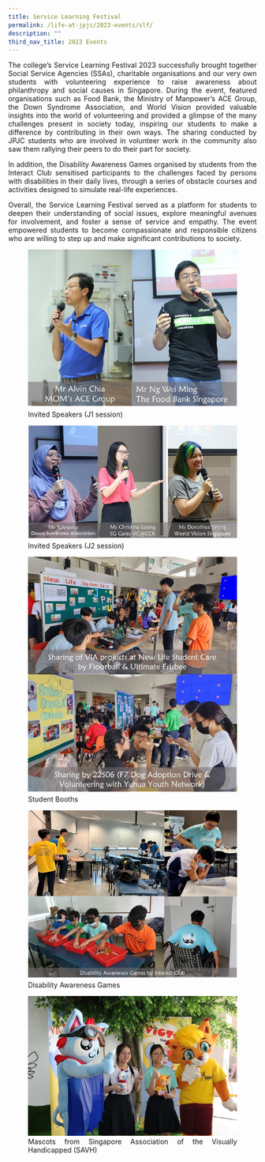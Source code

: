 ```yaml
---
title: Service Learning Festival
permalink: /life-at-jpjc/2023-events/slf/
description: ""
third_nav_title: 2023 Events
---
```

<div align="justify">

<p>The college’s Service Learning Festival 2023 successfully brought together Social Service Agencies (SSAs), charitable organisations and our very own students with volunteering experience to raise awareness about philanthropy and social causes in Singapore. During the event, featured organisations such as Food Bank, the Ministry of Manpower’s ACE Group, the Down Syndrome Association, and World Vision provided valuable insights into the world of volunteering and provided a glimpse of the many challenges present in society today, inspiring our students to make a difference by contributing in their own ways. The sharing conducted by JPJC students who are involved in volunteer work in the community also saw them rallying their peers to do their part for society. &nbsp;</p>

<p>In addition, the Disability Awareness Games organised by students from the Interact Club sensitised participants to the challenges faced by persons with disabilities in their daily lives, through a series of obstacle courses and activities designed to simulate real-life experiences.</p>

<p>Overall, the Service Learning Festival served as a platform for students to deepen their understanding of social issues, explore meaningful avenues for involvement, and foster a sense of service and empathy. The event empowered students to become compassionate and responsible citizens who are willing to step up and make significant contributions to society.</p>


<figure>
<img src="images/Life%20%40%20JPJC/2023%20Events/Service%20Learning%20Festival%202023/service1.jpg">
<figcaption>Invited Speakers (J1 session)</figcaption></figure>


<figure>
<img src="images/Life%20%40%20JPJC/2023%20Events/Service%20Learning%20Festival%202023/service2.jpg">
<figcaption>Invited Speakers (J2 session)</figcaption></figure>
	
	
<figure>
<img src="images/Life%20%40%20JPJC/2023%20Events/Service%20Learning%20Festival%202023/service3.jpg">
<figcaption>Student Booths</figcaption></figure>
	
	
<figure>
<img src="images/Life%20%40%20JPJC/2023%20Events/Service%20Learning%20Festival%202023/service4.jpg">
<figcaption>Disability Awareness Games</figcaption></figure>
	
	
<figure>
<img src="images/Life%20%40%20JPJC/2023%20Events/Service%20Learning%20Festival%202023/service5.JPG">
<figcaption>Mascots from Singapore Association of the Visually Handicapped (SAVH)</figcaption></figure>

</div>